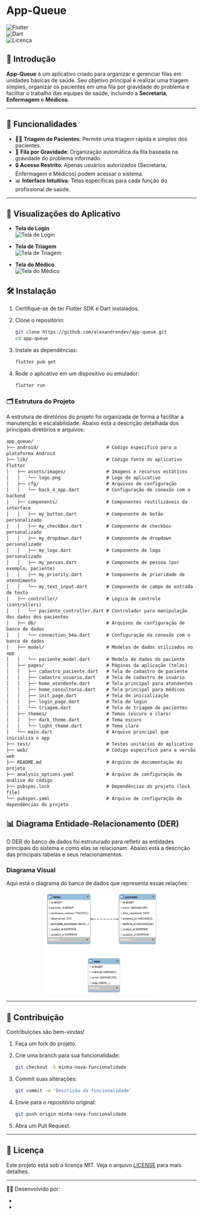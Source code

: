 # App-Queue  

![Flutter](https://img.shields.io/badge/Flutter-v3.0-blue?logo=flutter)  
![Dart](https://img.shields.io/badge/Dart-v2.0-blue?logo=dart)  
![Licença](https://img.shields.io/badge/Licença-MIT-green)  

## 🌟 Introdução  

**App-Queue** é um aplicativo criado para organizar e gerenciar filas em unidades básicas de saúde. Seu objetivo principal é realizar uma triagem simples, organizar os pacientes em uma fila por gravidade do problema e facilitar o trabalho das equipes de saúde, incluindo a **Secretaria**, **Enfermagem** e **Médicos**.  

---

## 🚀 Funcionalidades  

- 👩‍⚕️ **Triagem de Pacientes**: Permite uma triagem rápida e simples dos pacientes.  
- 🏥 **Fila por Gravidade**: Organização automática da fila baseada na gravidade do problema informado.  
- 🔒 **Acesso Restrito**: Apenas usuários autorizados (Secretaria, Enfermagem e Médicos) podem acessar o sistema.  
- 📊 **Interface Intuitiva**: Telas específicas para cada função do profissional de saúde.  

---
## 📱 Visualizações do Aplicativo

- **Tela de Login**  
  ![Tela de Login](url-da-imagem-tela-login)

- **Tela de Triagem**  
  ![Tela de Triagem](url-da-imagem-tela-triagem)

- **Tela do Médico**  
  ![Tela do Médico](url-da-imagem-tela-medico)

  

## 🛠️ Instalação  

1. Certifique-se de ter Flutter SDK e Dart instalados.  
2. Clone o repositório:  
   ```bash
   git clone https://github.com/alexandrendev/app-queue.git
   cd app-queue
   ```

3. Instale as dependências:  
   ```bash
   flutter pub get
   ```

4. Rode o aplicativo em um dispositivo ou emulador:  
   ```bash
   flutter run
   ```
### 🗂️ Estrutura do Projeto

A estrutura de diretórios do projeto foi organizada de forma a facilitar a manutenção e escalabilidade. Abaixo está a descrição detalhada dos principais diretórios e arquivos:

```plaintext
app_queue/  
├── android/                         # Código específico para a plataforma Android  
├── lib/                             # Código fonte do aplicativo Flutter  
│   ├── assets/images/               # Imagens e recursos estáticos  
│   │   └── logo.png                 # Logo do aplicativo  
│   ├── cfg/                         # Arquivos de configuração  
│   │   └── back_4_app.dart          # Configuração de conexão com o backend  
│   ├── components/                  # Componentes reutilizáveis da interface  
│   │   ├── my_button.dart           # Componente de botão personalizado  
│   │   ├── my_checkBox.dart         # Componente de checkbox personalizado  
│   │   ├── my_dropdown.dart         # Componente de dropdown personalizado  
│   │   ├── my_logo.dart             # Componente de logo personalizado  
│   │   ├── my_person.dart           # Componente de pessoa (por exemplo, paciente)  
│   │   ├── my_priority.dart         # Componente de prioridade de atendimento  
│   │   └── my_text_input.dart       # Componente de campo de entrada de texto  
│   ├── controller/                  # Lógica de controle (controllers)  
│   │   └── paciente_controller.dart # Controlador para manipulação dos dados dos pacientes  
│   ├── db/                          # Arquivos de configuração de banco de dados  
│   │   └── connection_b4a.dart      # Configuração da conexão com o banco de dados  
│   ├── model/                       # Modelos de dados utilizados no app  
│   │   └── paciente_model.dart      # Modelo de dados do paciente  
│   ├── pages/                       # Páginas da aplicação (telas)  
│   │   ├── cadastro_paciente.dart   # Tela de cadastro de paciente  
│   │   ├── cadastro_usuario.dart    # Tela de cadastro de usuário  
│   │   ├── home_atendente.dart      # Tela principal para atendentes  
│   │   ├── home_consultorio.dart    # Tela principal para médicos  
│   │   ├── init_page.dart           # Tela de inicialização  
│   │   ├── login_page.dart          # Tela de login  
│   │   └── triagem.dart             # Tela de triagem de pacientes  
│   ├── themes/                      # Temas (escuro e claro)  
│   │   ├── dark_theme.dart          # Tema escuro  
│   │   └── light_theme.dart         # Tema claro  
│   └── main.dart                    # Arquivo principal que inicializa o app  
├── test/                            # Testes unitários do aplicativo  
├── web/                             # Código específico para a versão web  
├── README.md                        # Arquivo de documentação do projeto  
├── analysis_options.yaml            # Arquivo de configuração de análise do código  
├── pubspec.lock                     # Dependências do projeto (lock file)  
└── pubspec.yaml                     # Arquivo de configuração de dependências do projeto
```

## 📊 Diagrama Entidade-Relacionamento (DER)

O DER do banco de dados foi estruturado para refletir as entidades principais do sistema e como elas se relacionam. Abaixo está a descrição das principais tabelas e seus relacionamentos.

### Diagrama Visual

Aqui está o diagrama do banco de dados que representa essas relações:

<p align="center">
  <img src="docs/DER.jpeg" alt="Descrição da Imagem 1" width="300"/>
</p>


---


## 🤝 Contribuição

Contribuições são bem-vindas!

1. Faça um fork do projeto.  
2. Crie uma branch para sua funcionalidade:

   ```bash
   git checkout -b minha-nova-funcionalidade
   ```

3. Commit suas alterações:

   ```bash
   git commit -m 'Descrição da funcionalidade'
   ```

4. Envie para o repositório original:

   ```bash
   git push origin minha-nova-funcionalidade
   ```

5. Abra um Pull Request.


---

## 📝 Licença

Este projeto está sob a licença MIT. Veja o arquivo [LICENSE](./LICENSE) para mais detalhes.

---

👨‍💻 Desenvolvido por:

- 
- 


